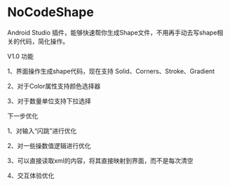 # NoCodeShape
Android Studio 插件，能够快速帮你生成Shape文件，不用再手动去写shape相关的代码，简化操作。

V1.0 功能

1、界面操作生成shape代码，现在支持 Solid、Corners、Stroke、Gradient

2、对于Color属性支持颜色选择器

3、对于数量单位支持下拉选择




下一步优化

1、对输入“闪跳”进行优化

2、对一些操数值逻辑进行优化

3、可以直接读取xml的内容，将其直接映射到界面，而不是每次清空

4、交互体验优化
